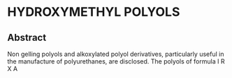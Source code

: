 # HYDROXYMETHYL POLYOLS

## Abstract
Non gelling polyols and alkoxylated polyol derivatives, particularly useful in the manufacture of polyurethanes, are disclosed. The polyols of formula I R X A